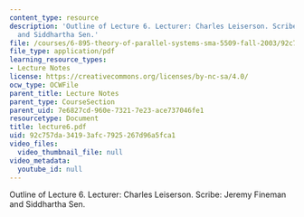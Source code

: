 ```yaml
---
content_type: resource
description: 'Outline of Lecture 6. Lecturer: Charles Leiserson. Scribe: Jeremy Fineman
  and Siddhartha Sen.'
file: /courses/6-895-theory-of-parallel-systems-sma-5509-fall-2003/92c757da34193afc7925267d96a5fca1_lecture6.pdf
file_type: application/pdf
learning_resource_types:
- Lecture Notes
license: https://creativecommons.org/licenses/by-nc-sa/4.0/
ocw_type: OCWFile
parent_title: Lecture Notes
parent_type: CourseSection
parent_uid: 7e6827cd-960e-7321-7e23-ace737046fe1
resourcetype: Document
title: lecture6.pdf
uid: 92c757da-3419-3afc-7925-267d96a5fca1
video_files:
  video_thumbnail_file: null
video_metadata:
  youtube_id: null
---
```

Outline of Lecture 6. Lecturer: Charles Leiserson. Scribe: Jeremy Fineman and Siddhartha Sen.